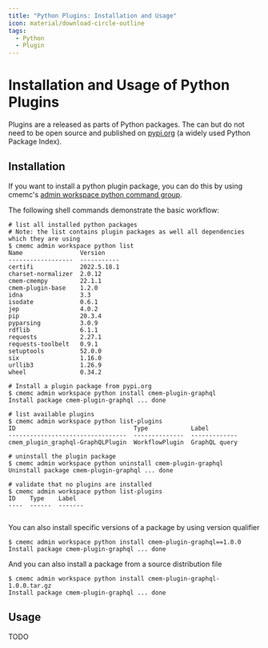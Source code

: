 ```yaml
---
title: "Python Plugins: Installation and Usage"
icon: material/download-circle-outline
tags:
  - Python
  - Plugin
---
```

# Installation and Usage of Python Plugins

Plugins are a released as parts of Python packages.
The can but do not need to be open source and published on [pypi.org](https://pypi.org/search/?q=%22cmem-plugin-%22) (a widely used Python Package Index).

## Installation

If you want to install a python plugin package, you can do this by using cmemc's [admin workspace python command group](../../../automate/cmemc-command-line-interface/command-reference/admin/workspace/python/index.md).

The following shell commands demonstrate the basic workflow:

```shell-session
# list all installed python packages
# Note: the list contains plugin packages as well all dependencies which they are using
$ cmemc admin workspace python list
Name                Version
------------------  -----------
certifi             2022.5.18.1
charset-normalizer  2.0.12
cmem-cmempy         22.1.1
cmem-plugin-base    1.2.0
idna                3.3
isodate             0.6.1
jep                 4.0.2
pip                 20.3.4
pyparsing           3.0.9
rdflib              6.1.1
requests            2.27.1
requests-toolbelt   0.9.1
setuptools          52.0.0
six                 1.16.0
urllib3             1.26.9
wheel               0.34.2

# Install a plugin package from pypi.org
$ cmemc admin workspace python install cmem-plugin-graphql
Install package cmem-plugin-graphql ... done

# list available plugins
$ cmemc admin workspace python list-plugins
ID                                 Type            Label
---------------------------------  --------------  -------------
cmem_plugin_graphql-GraphQLPlugin  WorkflowPlugin  GraphQL query

# uninstall the plugin package
$ cmemc admin workspace python uninstall cmem-plugin-graphql
Uninstall package cmem-plugin-graphql ... done

# validate that no plugins are installed
$ cmemc admin workspace python list-plugins
ID    Type    Label
----  ------  -------


```

You can also install specific versions of a package by using version qualifier

```shell-session
$ cmemc admin workspace python install cmem-plugin-graphql==1.0.0
Install package cmem-plugin-graphql ... done
```

And you can also install a package from a source distribution file

```shell-session
$ cmemc admin workspace python install cmem-plugin-graphql-1.0.0.tar.gz
Install package cmem-plugin-graphql ... done
```

## Usage

TODO
